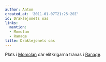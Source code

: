 ```yaml
---
author: Anton
created_at: '2011-01-07T21:25:20Z'
id: Draklejonets oas
links:
  mention:
  - Momolan
  - Ranaqe
title: Draklejonets oas
---
```


Plats i [Momolan] där elitkrigarna tränas i [Ranaqe].

  [Momolan]: Momolan
  [Ranaqe]: Ranaqe
